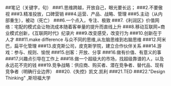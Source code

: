 ##笔记（关键字，句）
###1.思维跨越，开放自己，眼光要长远；
###2.不要傲视
###3.精准投放，口碑营销
###4.运营、产品、战略、管理
###5.主动（从内部重生），被动（死亡）
###6.一个点入，专注、极致
###7.《利润区》价值网络：宅配的模式会让物流成本随着客单量的提升而直线上升
###8.移动互联网+商业模式创新，《互联网时代》纪录片
###9.改变感受，改变行为
###10.创新在于人才
###11.make difference 与众不同的思维,从左脑思维到右脑思维
###12.阿米巴，扁平化管理
###13.皮克斯公司，皮克斯学院，建立合作伙伴关系
###14.游戏：参与、规则、愉悦
###15.创客：开放、分享
###16.做有价值、有意义的事
###17.兴趣点引导在工作上
###18.做一个超级大的市场，找超级靠谱的人，以及永远花不完的钱
###19.竞争战略：供应商、购买者、潜在竞争者、替代品、现有竞争者（明确行业边界）
###20.《失控》凯文.凯利
###21.TED
###22."Design Thinking" ,斯坦福大学
